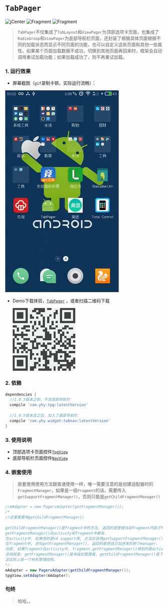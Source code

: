 # `TabPager`

![jCenter](https://img.shields.io/badge/jCenter-1.0.5-brightgreen.svg) ![Fragment](https://img.shields.io/badge/Fragment-TabLayout+ViewPager-brightgreen.svg) ![Fragment](https://img.shields.io/badge/Fragment-RadioGroup+ViewPager-brightgreen.svg)

> `TabPager`不仅集成了`TabLayout`和`ViewPager`为顶部选项卡页面，也集成了`RadioGroup`和`ViewPager`为底部导航栏页面，还封装了根据具体页面根据不同的加载状态而显示不同页面的功能，也可以自定义这些页面和其他一些属性。如果某个页面加载数据不成功，切换到其他页面再回来时，框架会自动调用重试加载功能；如果加载成功了，则不再重试加载。

### 1. 运行效果

* 屏幕截图（`gif`录制卡顿，实际运行流畅）：

![ScreenShot](./imgs/screenshot.gif)

* Demo下载体验，[`TabPager`](https://fir.im/tpq72p) ，或者扫描二维码下载

  ![TabPager](./imgs/download_qr.png)


### 2. 依赖

```groovy
dependencies {
  //1.0.3版本之前，不含底部导航栏
  compile 'com.yhy:tpg:latestVersion'
  
  //1.0.5版本及之后，加入了底部导航栏
  compile 'com.yhy.widget:tabnav:latestVersion'
}
```

### 3. 使用说明

* 顶部选项卡页面控件[`TpgView`](./doc/TpgView.md)
* 底部导航栏页面控件[`NavView`](./doc/NavView.md)

### 4. 嵌套使用

> 嵌套使用使用方法跟普通使用一样，唯一需要注意的是创建适配器时的`FragmentManager`，如果是一级`Fragment`的话，需要传入`getSupportFragmentManager()`，否则只能是`getChildFragmentManager()`

```java
//mAdapter = new PagersAdapter(getFragmentManager());
/*
//这里需要用getChildFragmentManager()

getChildFragmentManager()是fragment中的方法, 返回的是管理当前fragment内部子fragments的manager.
getFragmentManager()在activity和fragment中都有.
在activity中, 如果用的是v4 support库, 方法应该用getSupportFragmentManager(),返回的是管理activity中fragments的manager.
在fragment中, 还叫getFragmentManager(), 返回的是把自己加进来的那个manager.
也即, 如果fragment在activity中, fragment.getFragmentManager()得到的是activity中管理fragments的那个manager.如果fragment是嵌套在另一个fragment中, fragment.getFragmentManager()得到的是它的parent的getChildFragmentManager().
总结就是: getFragmentManager()是本级别管理者, getChildFragmentManager()是下一级别管理者.
这实际上是一个树形管理结构.
*/
mAdapter = new PagersAdapter(getChildFragmentManager());
tpgView.setAdapter(mAdapter);
```

### 句终

> 哈哈。。